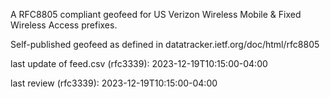 

A RFC8805 compliant geofeed for US Verizon Wireless Mobile & Fixed Wireless Access prefixes.

Self-published geofeed as defined in datatracker.ietf.org/doc/html/rfc8805

last update of feed.csv (rfc3339): 2023-12-19T10:15:00-04:00

last review (rfc3339): 2023-12-19T10:15:00-04:00
